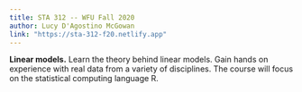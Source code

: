 ```yaml
---
title: STA 312 -- WFU Fall 2020
author: Lucy D'Agostino McGowan
link: "https://sta-312-f20.netlify.app"
---
```


**Linear models.** Learn the theory behind linear models. Gain hands on experience with real data from a variety of disciplines. The course will focus on the statistical computing language R.
